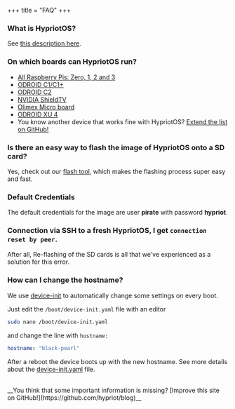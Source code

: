 +++
title = "FAQ"
+++

### What is HypriotOS?
See [this description here](/about#hypriotos:6083a88ee3411b0d17ce02d738f69d47).

### On which boards can HypriotOS run?
- [All Raspberry Pis: Zero, 1, 2 and 3](https://github.com/hypriot/image-builder-rpi)
- [ODROID C1/C1+](https://github.com/hypriot/image-builder-odroid-c1)
- [ODROID C2](https://github.com/hypriot/image-builder-odroid-c2)
- [NVIDIA ShieldTV](https://github.com/hypriot/image-builder-nvidia-shieldtv)
- [Olimex Micro board](/downloads/)
- [ODROID XU 4](https://github.com/hypriot/image-builder-odroid-xu4/releases)</br>
- You know another device that works fine with HypriotOS? [Extend the list on GitHub!](https://github.com/hypriot/blog)

### Is there an easy way to flash the image of HypriotOS onto a SD card?
Yes, check out our [flash tool](https://github.com/hypriot/flash), which makes the flashing process super easy and fast.

### Default Credentials
The default credentials for the image are user **pirate** with password **hypriot**.

### Connection via SSH to a fresh HypriotOS, I get `connection reset by peer`.
After all, Re-flashing of the SD cards is all that we've experienced as a solution for this error.

### How can I change the hostname?
We use [device-init](https://github.com/hypriot/device-init) to automatically change some settings on every boot.

Just edit the `/boot/device-init.yaml` file with an editor

```bash
sudo nano /boot/device-init.yaml
```

and change the line with `hostname:`

```yaml
hostname: "black-pearl"
```

After a reboot the device boots up with the new hostname. See more details about the [device-init.yaml](https://github.com/hypriot/device-init#the-bootdevice-inityaml) file.


</br>
__You think that some important information is missing? [Improve this site on GitHub!](https://github.com/hypriot/blog)__
